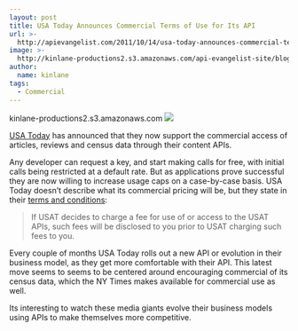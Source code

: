 ```yaml
---
layout: post
title: USA Today Announces Commercial Terms of Use for Its API
url: >-
  http://apievangelist.com/2011/10/14/usa-today-announces-commercial-terms-of-use-for-its-api/
image: >-
  http://kinlane-productions2.s3.amazonaws.com/api-evangelist-site/blog/USA-Today-Logo.png
author:
  name: kinlane
tags:
  - Commercial
---
```

kinlane-productions2.s3.amazonaws.com [![](http://kinlane-productions.s3.amazonaws.com/api-evangelist/usatoday/USA-Today-Logo.png)](http://developer.usatoday.com/ "USA Today")

[USA Today](http://developer.usatoday.com/ "USA Today") has announced that they now support the commercial access of articles, reviews and census data through their content APIs.

Any developer can request a key, and start making calls for free, with initial calls being restricted at a default rate. But as applications prove successful they are now willing to increase usage caps on a case-by-case basis. USA Today doesn’t describe what its commercial pricing will be, but they state in their [terms and conditions](http://developer.usatoday.com/API_Terms_of_Use "Terms and Conditions"):

> If USAT decides to charge a fee for use of or access to the USAT APIs, such fees will be disclosed to you prior to USAT charging such fees to you.

Every couple of months USA Today rolls out a new API or evolution in their business model, as they get more comfortable with their API. This latest move seems to seems to be centered around encouraging commercial of its census data, which the NY Times makes available for commercial use as well.

Its interesting to watch these media giants evolve their business models using APIs to make themselves more competitive.